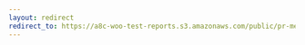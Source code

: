 ```yaml
---
layout: redirect
redirect_to: https://a8c-woo-test-reports.s3.amazonaws.com/public/pr-merge/45805/api/index.html
---
```

